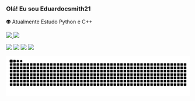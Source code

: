 ### Olá! Eu sou Eduardocsmith21

👽 Atualmente Estudo Python e C++ 

  <a href="https://github.com/Eduardocsmith21">
<img height="150em" src="https://github-readme-stats.vercel.app/api?username=Eduardocsmith21&show_icons=true&theme=dracula&include_all_commits=true&count_private=true"/>
  <img height="150em" src="https://github-readme-stats.vercel.app/api/top-langs/?username=Eduardocsmith21&layout=compact&langs_count=7&theme=dracula"/>
</div>


 <a href="https://www.linkedin.com/in/eduardo-carvalho-smith-427106233/" target="_blank"><img src="https://img.shields.io/badge/-LinkedIn-%230077B5?style=for-the-badge&logo=linkedin&logoColor=white" target="_blank"></a>  <a href="https://www.instagram.com/eduardosmithh_/" target="_blank"><img src="https://img.shields.io/badge/-Instagram-%23E4405F?style=for-the-badge&logo=instagram&logoColor=white" target="_blank"></a> <a href = "mailto:eduardosmith2102@gmail.com"><img src="https://img.shields.io/badge/Gmail-D14836?style=for-the-badge&logo=gmail&logoColor=white" target="_blank"></a> <a href="https://wa.me/(65)992664967" target="_blank"><img src="https://img.shields.io/badge/WhatsApp-25D366?style=for-the-badge&logo=whatsapp&logoColor=white " target="_blank">

 
![Snake animation](https://github.com/Eduardocsmith21/Eduardocsmith21/blob/output/github-contribution-grid-snake.svg)
